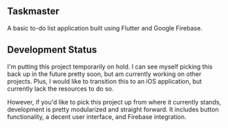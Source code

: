 ## Taskmaster

A basic to-do list application built using Flutter and Google Firebase.

## Development Status

I'm putting this project temporarily on hold. I can see myself picking this back up in the future pretty soon, but am currently working on other projects. Plus, I would like to transition this to an iOS application, but currently lack the resources to do so.

However, if you'd like to pick this project up from where it currently stands, development is pretty modularized and straight forward. It includes button functionality, a decent user interface, and Firebase integration.
